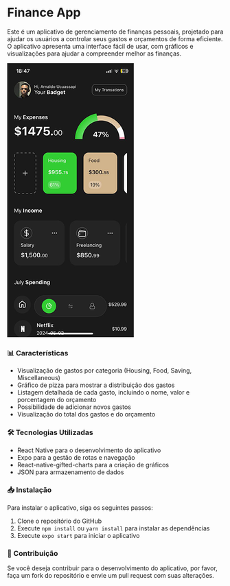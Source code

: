 # Finance App

Este é um aplicativo de gerenciamento de finanças pessoais, projetado para ajudar os usuários a controlar seus gastos e orçamentos de forma eficiente. O aplicativo apresenta uma interface fácil de usar, com gráficos e visualizações para ajudar a compreender melhor as finanças.

![Finance App Screenshot](./assets/images/finance-app-screenshot.png)


### 📊 Características

* Visualização de gastos por categoria (Housing, Food, Saving, Miscellaneous)
* Gráfico de pizza para mostrar a distribuição dos gastos
* Listagem detalhada de cada gasto, incluindo o nome, valor e porcentagem do orçamento
* Possibilidade de adicionar novos gastos
* Visualização do total dos gastos e do orçamento

### 🛠️ Tecnologias Utilizadas

* React Native para o desenvolvimento do aplicativo
* Expo para a gestão de rotas e navegação
* React-native-gifted-charts para a criação de gráficos
* JSON para armazenamento de dados

### 📥 Instalação

Para instalar o aplicativo, siga os seguintes passos:

1. Clone o repositório do GitHub
2. Execute `npm install` ou `yarn install` para instalar as dependências
3. Execute `expo start` para iniciar o aplicativo

### 🤝 Contribuição

Se você deseja contribuir para o desenvolvimento do aplicativo, por favor, faça um fork do repositório e envie um pull request com suas alterações.
